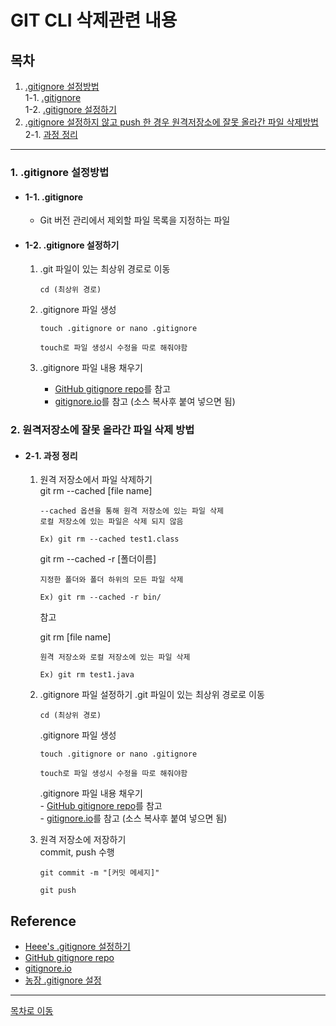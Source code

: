 # GIT CLI 삭제관련 내용

## 목차
1. [.gitignore 설정방법](#1-gitignore-설정방법)  
1-1. [.gitignore](#1-1-gitignore)  
1-2. [.gitignore 설정하기](#1-2-gitignore-설정하기)  
2. [.gitignore 설정하지 않고 push 한 경우 원격저장소에 잘못 올라간 파일 삭제방법](#2-원격저장소에-잘못-올라간-파일-삭제-방법)   
2-1. [과정 정리](#2-1-과정-정리)    

***
### 1. .gitignore 설정방법
 - #### 1-1. .gitignore  
   - Git 버전 관리에서 제외할 파일 목록을 지정하는 파일  
 - #### 1-2. .gitignore 설정하기  
   1. .git 파일이 있는 최상위 경로로 이동  
      ```
      cd (최상위 경로)
      ```
           
   2. .gitignore 파일 생성  
      ```
      touch .gitignore or nano .gitignore
        
      touch로 파일 생성시 수정을 따로 해줘야함
      ```
           
   3. .gitignore 파일 내용 채우기  
       - [GitHub gitignore repo](https://github.com/github/gitignore)를 참고  
       - [gitignore.io](https://www.toptal.com/developers/gitignore)를 참고 (소스 복사후 붙여 넣으면 됨)   
         
### 2. 원격저장소에 잘못 올라간 파일 삭제 방법
 - #### 2-1. 과정 정리  
   1. 원격 저장소에서 파일 삭제하기  
         git rm --cached [file name]
         ```
         --cached 옵션을 통해 원격 저장소에 있는 파일 삭제
         로컬 저장소에 있는 파일은 삭제 되지 않음
         
         Ex) git rm --cached test1.class
         ```
            
         git rm --cached -r [폴더이름]
         ```
         지정한 폴더와 폴더 하위의 모든 파일 삭제

         Ex) git rm --cached -r bin/
         ```   
         참고  
           
         git rm [file name]  
         ```
         원격 저장소와 로컬 저장소에 있는 파일 삭제
         
         Ex) git rm test1.java
         ```
   2. .gitignore 파일 설정하기
         .git 파일이 있는 최상위 경로로 이동  
         ```
         cd (최상위 경로)
         ```
           
         .gitignore 파일 생성  
         ```
         touch .gitignore or nano .gitignore
         
         touch로 파일 생성시 수정을 따로 해줘야함
         ```
           
         .gitignore 파일 내용 채우기  
          - [GitHub gitignore repo](https://github.com/github/gitignore)를 참고  
          - [gitignore.io](https://www.toptal.com/developers/gitignore)를 참고 (소스 복사후 붙여 넣으면 됨)   
         
   3. 원격 저장소에 저장하기  
         commit, push 수행
         ```
         git commit -m "[커밋 메세지]"
         
         git push
         ```
## Reference
  - [Heee's .gitignore 설정하기](https://gmlwjd9405.github.io/2017/10/06/make-gitignore-file.html)  
  - [GitHub gitignore repo](https://github.com/github/gitignore)  
  - [gitignore.io](https://www.toptal.com/developers/gitignore)  
  - [농장 .gitignore 설정](https://we-always-fight-with-code.tistory.com/66)  
***
[목차로 이동](https://github.com/youngho-j/TIL/blob/main/Git/README.md "Go README.md")
